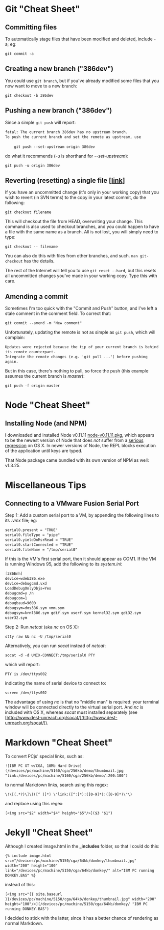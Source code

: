 Git "Cheat Sheet"
===

Committing files
---

To automatically stage files that have been modified and deleted, include -a; eg:

	git commit -a

Creating a new branch ("386dev")
---

You could use `git branch`, but if you've already modified some files that you now want to 
move to a new branch:

	git checkout -b 386dev
	
Pushing a new branch ("386dev")
---

Since a simple `git push` will report:

	fatal: The current branch 386dev has no upstream branch.
    To push the current branch and set the remote as upstream, use
    
        git push --set-upstream origin 386dev

do what it recommends (*-u* is shorthand for *--set-upstream*):

	git push -u origin 386dev

Reverting (resetting) a single file [[link](http://www.norbauer.com/rails-consulting/notes/git-revert-reset-a-single-file.html)]
---

If you have an uncommitted change (it's only in your working copy) that you wish to revert (in SVN terms)
to the copy in your latest commit, do the following:

	git checkout filename

This will checkout the file from HEAD, overwriting your change. This command is also used to checkout branches,
and you could happen to have a file with the same name as a branch. All is not lost, you will simply need to type:

	git checkout -- filename

You can also do this with files from other branches, and such. `man git-checkout` has the details.

The rest of the Internet will tell you to use `git reset --hard`, but this resets all uncommitted changes you’ve
made in your working copy. Type this with care.

Amending a commit
---

Sometimes I'm too quick with the "Commit and Push" button, and I've left a stale comment in the comment field.
To correct that:

	git commit --amend -m "New comment"

Unfortunately, updating the remote is not as simple as `git push`, which will complain:

	Updates were rejected because the tip of your current branch is behind its remote counterpart.
	Integrate the remote changes (e.g. 'git pull ...') before pushing again.

But in this case, there's nothing to pull, so force the push (this example assumes the current branch is *master*):

	git push -f origin master


Node "Cheat Sheet"
===

Installing Node (and NPM)
---
I downloaded and installed Node v0.11.11 [node-v0.11.11.pkg](http://nodejs.org/dist/v0.11.11/node-v0.11.11.pkg),
which appears to be the newest version of Node that does *not* suffer from a [serious regression](https://github.com/joyent/node/issues/9310)
on OS X.  In newer versions of Node, the REPL blocks execution of the application until keys are typed.

That Node package came bundled with its own version of NPM as well: v1.3.25.

Miscellaneous Tips
===

Connecting to a VMware Fusion Serial Port
---

Step 1: Add a custom serial port to a VM, by appending the following lines to its *.vmx* file; eg:

	serial0.present = "TRUE"
    serial0.fileType = "pipe"
    serial0.yieldOnMsrRead = "TRUE"
    serial0.startConnected = "TRUE"
    serial0.fileName = "/tmp/serial0"

If this is the VM's first serial port, then it should appear as COM1.  If the VM is running Windows 95,
add the following to its *system.ini*:

	[386Enh]
    device=wdeb386.exe
    device=debugcmd.vxd
    LoadDebugOnlyObjs=Yes
    debugcmd=y /n
    debugcom=1
    debugbaud=9600
    debugsym=dos386.sym vmm.sym
    debugsym=krnl386.sym gdif.sym userf.sym kernel32.sym gdi32.sym user32.sym

Step 2: Run *netcat* (aka *nc* on OS X):

	stty raw && nc -U /tmp/serial0

Alternatively, you can run *socat* instead of *netcat*:

	socat -d -d UNIX-CONNECT:/tmp/serial0 PTY

which will report:

	PTY is /dev/ttys002

indicating the name of serial device to connect to:

	screen /dev/ttys002

The advantage of using *nc* is that no "middle man" is required: your terminal window will be connected directly
to the virtual serial port.  And *nc* is included with OS X, whereas *socat* must installed separately (see
[http://www.dest-unreach.org/socat/](http://www.dest-unreach.org/socat/)).


Markdown "Cheat Sheet"
===

To convert PCjs' special links, such as:

	![IBM PC XT w/CGA, 10Mb Hard Drive](/devices/pc/machine/5160/cga/256kb/demo/thumbnail.jpg "link:/devices/pc/machine/5160/cga/256kb/demo/:200:100")

to normal Markdown links, search using this regex:

	\!\[(.*?)\]\(([^ )]*) \"link:([^:]*):([0-9]*):([0-9]*)\"\)
	
and replace using this regex:

	[<img src="$2" width="$4" height="$5"/>]($3 "$1")


Jekyll "Cheat Sheet"
===

Although I created image.html in the **_includes** folder, so that I could do this:

	{% include image.html src="/devices/pc/machine/5150/cga/64kb/donkey/thumbnail.jpg" width="200" height="100" link="/devices/pc/machine/5150/cga/64kb/donkey/" alt="IBM PC running DONKEY.BAS" %}

instead of this:

	[<img src="{{ site.baseurl }}/devices/pc/machine/5150/cga/64kb/donkey/thumbnail.jpg" width="200" height="100"/>](/devices/pc/machine/5150/cga/64kb/donkey/ "IBM PC running DONKEY.BAS")

I decided to stick with the latter, since it has a better chance of rendering as normal Markdown.
